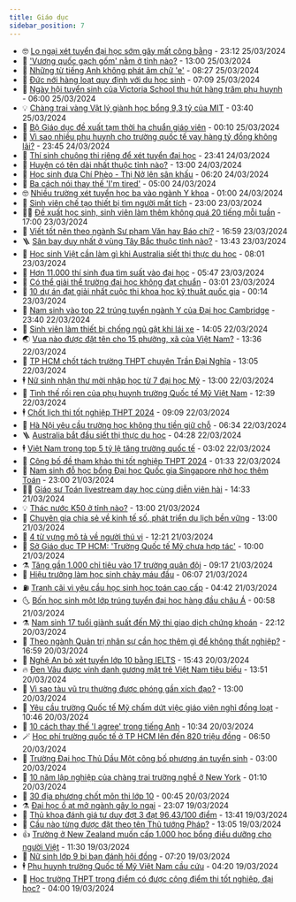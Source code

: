 ```yaml
---
title: Giáo dục
sidebar_position: 7
---
```


<!-- vnexpress-giao-duc:START -->
- 🤓 [Lo ngại xét tuyển đại học sớm gây mất công bằng](https://vnexpress.net/lo-ngai-xet-tuyen-dai-hoc-som-gay-mat-cong-bang-4725519.html) - 23:12 25/03/2024
- 🦆 [&#39;Vương quốc gạch gốm&#39; nằm ở tỉnh nào?](https://vnexpress.net/vuong-quoc-gach-gom-nam-o-tinh-nao-4726444.html) - 13:00 25/03/2024
- 🦩 [Những từ tiếng Anh không phát âm chữ &#39;e&#39;](https://vnexpress.net/nhung-tu-tieng-anh-khong-phat-am-chu-e-4726370.html) - 08:27 25/03/2024
- 🌮 [Đức nới hàng loạt quy định với du học sinh](https://vnexpress.net/duc-noi-hang-loat-quy-dinh-voi-du-hoc-sinh-4724601.html) - 07:09 25/03/2024
- 🔭 [Ngày hội tuyển sinh của Victoria School thu hút hàng trăm phụ huynh](https://vnexpress.net/ngay-hoi-tuyen-sinh-cua-victoria-school-thu-hut-hang-tram-phu-huynh-4726289.html) - 06:00 25/03/2024
- 💡 [Chàng trai vàng Vật lý giành học bổng 9,3 tỷ của MIT](https://vnexpress.net/chang-trai-vang-vat-ly-gianh-hoc-bong-9-3-ty-cua-mit-4726076.html) - 03:40 25/03/2024
- 🥰 [Bộ Giáo dục đề xuất tạm thời hạ chuẩn giáo viên](https://vnexpress.net/bo-giao-duc-de-xuat-tam-thoi-ha-chuan-giao-vien-4726081.html) - 00:10 25/03/2024
- 🐲 [Vì sao nhiều phụ huynh cho trường quốc tế vay hàng tỷ đồng không lãi?](https://vnexpress.net/vi-sao-nhieu-phu-huynh-cho-truong-quoc-te-vay-hang-ty-dong-khong-lai-4726012.html) - 23:45 24/03/2024
- 🦒 [Thí sinh chuộng thi riêng để xét tuyển đại học](https://vnexpress.net/thi-sinh-chuong-thi-rieng-de-xet-tuyen-dai-hoc-4725300.html) - 23:41 24/03/2024
- 🦆 [Huyện có tên dài nhất thuộc tỉnh nào?](https://vnexpress.net/huyen-co-ten-dai-nhat-thuoc-tinh-nao-4725880.html) - 13:00 24/03/2024
- 🧰 [Học sinh đưa Chí Phèo - Thị Nở lên sân khấu](https://vnexpress.net/hoc-sinh-dua-chi-pheo-thi-no-len-san-khau-4725899.html) - 06:20 24/03/2024
- 🐘 [Ba cách nói thay thế &#39;I&#39;m tired&#39;](https://vnexpress.net/ba-cach-noi-thay-the-i-m-tired-4725884.html) - 05:00 24/03/2024
- 🤓 [Nhiều trường xét tuyển học bạ vào ngành Y khoa](https://vnexpress.net/nhieu-truong-xet-tuyen-hoc-ba-vao-nganh-y-khoa-4724978.html) - 01:00 24/03/2024
- 🧰 [Sinh viên chế tạo thiết bị tìm người mất tích](https://vnexpress.net/sinh-vien-che-tao-thiet-bi-tim-nguoi-mat-tich-4725815.html) - 23:00 23/03/2024
- 🧑‍💻 [Đề xuất học sinh, sinh viên làm thêm không quá 20 tiếng mỗi tuần](https://vnexpress.net/de-xuat-hoc-sinh-sinh-vien-lam-them-khong-qua-20-tieng-moi-tuan-4725893.html) - 17:00 23/03/2024
- 🫶 [Viết tốt nên theo ngành Sư phạm Văn hay Báo chí?](https://vnexpress.net/viet-tot-nen-theo-nganh-su-pham-van-hay-bao-chi-4723774.html) - 16:59 23/03/2024
- 🪜 [Sân bay duy nhất ở vùng Tây Bắc thuộc tỉnh nào?](https://vnexpress.net/san-bay-duy-nhat-o-vung-tay-bac-thuoc-tinh-nao-4725838.html) - 13:43 23/03/2024
- 🎊 [Học sinh Việt cần làm gì khi Australia siết thị thực du học](https://vnexpress.net/hoc-sinh-viet-can-lam-gi-khi-australia-siet-thi-thuc-du-hoc-4725475.html) - 08:01 23/03/2024
- 🧐 [Hơn 11.000 thí sinh đua tìm suất vào đại học](https://vnexpress.net/hon-11-000-thi-sinh-dua-tim-suat-vao-dai-hoc-4725755.html) - 05:47 23/03/2024
- 🌈 [Có thể giải thể trường đại học không đạt chuẩn](https://vnexpress.net/co-the-giai-the-truong-dai-hoc-khong-dat-chuan-4725429.html) - 03:01 23/03/2024
- 🥰 [10 dự án đạt giải nhất cuộc thi khoa học kỹ thuật quốc gia](https://vnexpress.net/10-du-an-dat-giai-nhat-cuoc-thi-khoa-hoc-ky-thuat-quoc-gia-4725641.html) - 00:14 23/03/2024
- 🎡 [Nam sinh vào top 22 trúng tuyển ngành Y của Đại học Cambridge](https://vnexpress.net/nam-sinh-vao-top-22-trung-tuyen-nganh-y-cua-dai-hoc-cambridge-4725179.html) - 23:40 22/03/2024
- 🎊 [Sinh viên làm thiết bị chống ngủ gật khi lái xe](https://vnexpress.net/sinh-vien-lam-thiet-bi-chong-ngu-gat-khi-lai-xe-4724851.html) - 14:05 22/03/2024
- 🌏 [Vua nào được đặt tên cho 15 phường, xã của Việt Nam?](https://vnexpress.net/vua-nao-duoc-dat-ten-cho-15-phuong-xa-cua-viet-nam-4725588.html) - 13:36 22/03/2024
- 🥸 [TP HCM chốt tách trường THPT chuyên Trần Đại Nghĩa](https://vnexpress.net/tp-hcm-chot-tach-truong-thpt-chuyen-tran-dai-nghia-4725607.html) - 13:05 22/03/2024
- 🕴 [​Nữ sinh nhận thư mời nhập học từ 7 đại học Mỹ](https://vnexpress.net/nu-sinh-nhan-thu-moi-nhap-hoc-tu-7-dai-hoc-my-4725467.html) - 13:00 22/03/2024
- 💂 [Tình thế rối ren của phụ huynh trường Quốc tế Mỹ Việt Nam](https://vnexpress.net/tinh-the-roi-ren-cua-phu-huynh-truong-quoc-te-my-viet-nam-4724363.html) - 12:39 22/03/2024
- 🕴 [Chốt lịch thi tốt nghiệp THPT 2024](https://vnexpress.net/chot-lich-thi-tot-nghiep-thpt-2024-4725058.html) - 09:09 22/03/2024
- 🌋 [Hà Nội yêu cầu trường học không thu tiền giữ chỗ](https://vnexpress.net/ha-noi-yeu-cau-truong-hoc-khong-thu-tien-giu-cho-4725405.html) - 06:34 22/03/2024
- 🪜 [Australia bắt đầu siết thị thực du học](https://vnexpress.net/australia-bat-dau-siet-thi-thuc-du-hoc-4725335.html) - 04:28 22/03/2024
- 🕴 [Việt Nam trong top 5 tỷ lệ tăng trường quốc tế](https://vnexpress.net/viet-nam-trong-top-5-ty-le-tang-truong-quoc-te-4725240.html) - 03:02 22/03/2024
- 🎃 [Công bố đề tham khảo thi tốt nghiệp THPT 2024](https://vnexpress.net/cong-bo-de-tham-khao-thi-tot-nghiep-thpt-2024-4725249.html) - 01:33 22/03/2024
- 🦏 [Nam sinh đỗ học bổng Đại học Quốc gia Singapore nhờ học thêm Toán](https://vnexpress.net/nam-sinh-do-hoc-bong-dai-hoc-quoc-gia-singapore-nho-hoc-them-toan-4723804.html) - 23:00 21/03/2024
- 🧑‍🏫 [Giáo sư Toán livestream dạy học cùng diễn viên hài](https://vnexpress.net/giao-su-toan-livestream-day-hoc-cung-dien-vien-hai-4725080.html) - 14:33 21/03/2024
- 💡 [Thác nước K50 ở tỉnh nào?](https://vnexpress.net/thac-nuoc-k50-o-tinh-nao-4725115.html) - 13:00 21/03/2024
- 🐎 [Chuyên gia chia sẻ về kinh tế số, phát triển du lịch bền vững](https://vnexpress.net/chuyen-gia-chia-se-ve-kinh-te-so-phat-trien-du-lich-ben-vung-4725143.html) - 13:00 21/03/2024
- 🧰 [4 từ vựng mô tả về người thú vị](https://vnexpress.net/4-tu-vung-mo-ta-ve-nguoi-thu-vi-4725145.html) - 12:21 21/03/2024
- 🙉 [Sở Giáo dục TP HCM: &#39;Trường Quốc tế Mỹ chưa hợp tác&#39;](https://vnexpress.net/so-giao-duc-tp-hcm-truong-quoc-te-my-chua-hop-tac-4725031.html) - 10:00 21/03/2024
- ⚗️ [Tăng gần 1.000 chỉ tiêu vào 17 trường quân đội](https://vnexpress.net/tang-gan-1-000-chi-tieu-vao-17-truong-quan-doi-4725084.html) - 09:17 21/03/2024
- 🌝 [Hiệu trưởng làm học sinh chảy máu đầu](https://vnexpress.net/hieu-truong-lam-hoc-sinh-chay-mau-dau-4724898.html) - 06:07 21/03/2024
- ⛽️ [Tranh cãi vì yêu cầu học sinh học toán cao cấp](https://vnexpress.net/tranh-cai-vi-yeu-cau-hoc-sinh-hoc-toan-cao-cap-4724614.html) - 04:42 21/03/2024
- 🌜 [Bốn học sinh một lớp trúng tuyển đại học hàng đầu châu Á](https://vnexpress.net/bon-hoc-sinh-mot-lop-trung-tuyen-dai-hoc-hang-dau-chau-a-4724492.html) - 00:58 21/03/2024
- ⚗️ [Nam sinh 17 tuổi giành suất đến Mỹ thi giao dịch chứng khoán](https://vnexpress.net/nam-sinh-17-tuoi-gianh-suat-den-my-thi-giao-dich-chung-khoan-4724419.html) - 22:12 20/03/2024
- 🧰 [Theo ngành Quản trị nhân sự cần học thêm gì để không thất nghiệp?](https://vnexpress.net/theo-nganh-quan-tri-nhan-su-can-hoc-them-gi-de-khong-that-nghiep-4722455.html) - 16:59 20/03/2024
- 🤗 [Nghệ An bỏ xét tuyển lớp 10 bằng IELTS](https://vnexpress.net/nghe-an-bo-xet-tuyen-lop-10-bang-ielts-4724686.html) - 15:43 20/03/2024
- 🔥 [Đen Vâu được vinh danh gương mặt trẻ Việt Nam tiêu biểu](https://vnexpress.net/den-vau-duoc-vinh-danh-guong-mat-tre-viet-nam-tieu-bieu-4724682.html) - 13:51 20/03/2024
- 💪 [Vì sao tàu vũ trụ thường được phóng gần xích đạo?](https://vnexpress.net/vi-sao-tau-vu-tru-thuong-duoc-phong-gan-xich-dao-4724653.html) - 13:00 20/03/2024
- 💂 [Yêu cầu trường Quốc tế Mỹ chấm dứt việc giáo viên nghỉ đồng loạt](https://vnexpress.net/yeu-cau-truong-quoc-te-my-cham-dut-viec-giao-vien-nghi-dong-loat-4724150.html) - 10:46 20/03/2024
- 🌮 [10 cách thay thế &#39;I agree&#39; trong tiếng Anh](https://vnexpress.net/10-cach-thay-the-i-agree-trong-tieng-anh-4724327.html) - 10:34 20/03/2024
- 🪄 [Học phí trường quốc tế ở TP HCM lên đến 820 triệu đồng](https://vnexpress.net/hoc-phi-truong-quoc-te-o-tp-hcm-len-den-820-trieu-dong-4724120.html) - 06:50 20/03/2024
- 🎡 [Trường Đại học Thủ Dầu Một công bố phương án tuyển sinh](https://vnexpress.net/truong-dai-hoc-thu-dau-mot-cong-bo-phuong-an-tuyen-sinh-4724063.html) - 03:00 20/03/2024
- 🌈 [10 năm lập nghiệp của chàng trai trường nghề ở New York](https://vnexpress.net/10-nam-lap-nghiep-cua-chang-trai-truong-nghe-o-new-york-4719296.html) - 01:10 20/03/2024
- 🎊 [30 địa phương chốt môn thi lớp 10](https://vnexpress.net/30-dia-phuong-chot-mon-thi-lop-10-4724160.html) - 00:45 20/03/2024
- ⚗️ [Đại học ồ ạt mở ngành gây lo ngại](https://vnexpress.net/dai-hoc-o-at-mo-nganh-gay-lo-ngai-4723376.html) - 23:07 19/03/2024
- 🌁 [Thủ khoa đánh giá tư duy đợt 3 đạt 96,43/100 điểm](https://vnexpress.net/thu-khoa-danh-gia-tu-duy-dot-3-dat-96-43-100-diem-4724228.html) - 13:41 19/03/2024
- 🦏 [Cầu nào từng được đặt theo tên Thủ tướng Pháp?](https://vnexpress.net/cau-nao-tung-duoc-dat-theo-ten-thu-tuong-phap-4724218.html) - 13:05 19/03/2024
- 👍 [Trường ở New Zealand muốn cấp 1.000 học bổng điều dưỡng cho người Việt](https://vnexpress.net/truong-o-new-zealand-muon-cap-1-000-hoc-bong-dieu-duong-cho-nguoi-viet-4723544.html) - 11:30 19/03/2024
- 🌈 [Nữ sinh lớp 9 bị bạn đánh hội đồng](https://vnexpress.net/nu-sinh-lop-9-bi-ban-danh-hoi-dong-4724044.html) - 07:20 19/03/2024
- 🕴 [Phụ huynh trường Quốc tế Mỹ Việt Nam cầu cứu](https://vnexpress.net/phu-huynh-truong-quoc-te-my-viet-nam-cau-cuu-4723993.html) - 04:20 19/03/2024
- 🧰 [Học trường THPT trọng điểm có được cộng điểm thi tốt nghiệp, đại học?](https://vnexpress.net/hoc-truong-thpt-trong-diem-co-duoc-cong-diem-thi-tot-nghiep-dai-hoc-4723491.html) - 04:00 19/03/2024<!-- vnexpress-giao-duc:END -->
